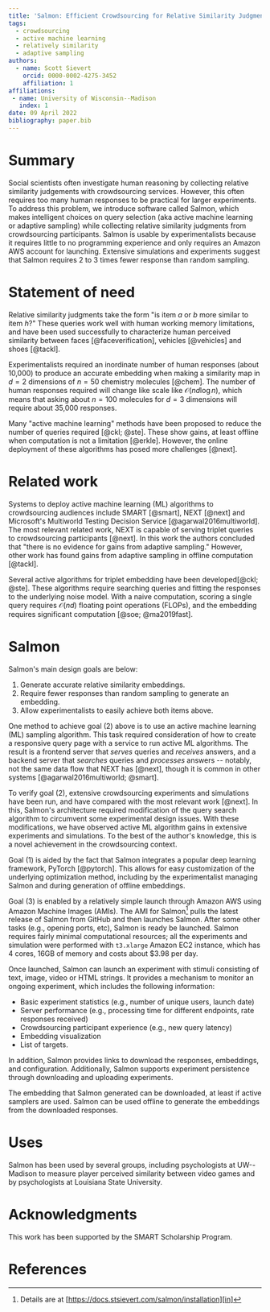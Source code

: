 ```yaml
---
title: 'Salmon: Efficient Crowdsourcing for Relative Similarity Judgments'
tags:
  - crowdsourcing
  - active machine learning
  - relatively similarity
  - adaptive sampling
authors:
  - name: Scott Sievert
    orcid: 0000-0002-4275-3452
    affiliation: 1
affiliations:
 - name: University of Wisconsin--Madison
   index: 1
date: 09 April 2022
bibliography: paper.bib
---
```


# Summary

Social scientists often investigate human reasoning by collecting relative
similarity judgements with crowdsourcing services. However, this often requires
too many human responses to be practical for larger experiments. To address
this problem, we introduce software called Salmon, which
makes intelligent
choices on query selection (aka active machine learning or adaptive sampling) while
collecting relative
similarity judgments from crowdsourcing participants. Salmon is usable by experimentalists
because it requires little to no programming experience and only requires an
Amazon AWS account for launching. Extensive simulations and experiments suggest
that Salmon requires 2 to 3 times fewer response than random sampling.

# Statement of need

Relative similarity judgments take the form "is item $a$ or $b$ more similar to
item $h$?" These queries work well with human working memory limitations, and have been used
successfully to characterize human perceived similarity between faces
[@faceverification], vehicles [@vehicles] and shoes [@tackl].

Experimentalists required an inordinate number of human responses (about
10,000) to produce an accurate embedding when making a similarity map in
$d=2$ dimensions of $n = 50$ chemistry molecules [@chem].
The number of human responses required will change like scale like
$\mathcal{O}(nd\log n)$, which means that asking about $n=100$ molecules for $d=3$ dimensions will require about 35,000 responses.

Many "active machine learning" methods have been proposed to reduce the number
of queries required [@ckl; @ste]. These show gains, at least offline when
computation is not a limitation [@erkle]. However, the online deployment of
these algorithms has posed more challenges [@next].

# Related work

Systems to deploy active machine learning (ML) algorithms to crowdsourcing
audiences include SMART [@smart], NEXT [@next] and Microsoft's Multiworld Testing Decision Service [@agarwal2016multiworld].  The most relevant
related work, NEXT is capable of serving triplet queries to crowdsourcing
participants [@next]. In this work the authors concluded that "there is no
evidence for gains from adaptive sampling." However, other work has found gains from
adaptive sampling in offline computation [@tackl].

Several active algorithms for triplet embedding have been developed[@ckl;
@ste]. These algorithms require searching queries and fitting the responses to
the underlying noise model. With a naive computation, scoring a single query requires $\mathcal{O}(nd)$
floating point operations (FLOPs), and the embedding requires significant
computation [@soe; @ma2019fast].

# Salmon

Salmon's main design goals are below:

1. Generate accurate relative similarity embeddings.
2. Require fewer responses than random sampling to generate an embedding.
3. Allow experimentalists to easily achieve both items above.

One method to achieve goal (2) above is to use an active machine learning
(ML) sampling algorithm. This task required consideration of how to create a
responsive query page with a
service to run active ML algorithms. The result is a frontend server that
*serves* queries and *receives* answers, and a backend server that *searches*
queries and *processes* answers -- notably, not the same data flow that NEXT has
[@next], though it is common in other systems [@agarwal2016multiworld; @smart].

To verify goal (2), extensive crowdsourcing experiments and simulations have
been run, and have compared with the most relevant work [@next]. In this,
Salmon's architecture required modification of the query search algorithm to
circumvent some experimental design issues. With these modifications, we have
observed active ML algorithm gains in extensive experiments and simulations.
To the best of the author's knowledge, this is a novel achievement in the crowdsourcing context.

Goal (1) is aided by the fact that Salmon integrates a popular deep learning
framework, PyTorch [@pytorch]. This allows for easy customization of the
underlying optimization method, including by the experimentalist managing
Salmon and during generation of offline embeddings.

Goal (3) is enabled by a relatively simple launch through Amazon AWS using Amazon Machine Images (AMIs). The AMI for Salmon[^ami] 
pulls the latest release of Salmon from GitHub and then launches Salmon. After some other tasks (e.g., opening ports, etc), Salmon is ready be launched. Salmon requires fairly minimal computational resources; all the experiments and simulation were performed with `t3.xlarge` Amazon EC2 instance, which has 4 cores, 16GB of memory and costs about $3.98 per day.

Once launched, Salmon can launch an experiment with stimuli consisting of text, image, video or HTML strings. It provides a mechanism to monitor an ongoing experiment, which includes the following information:

* Basic experiment statistics (e.g., number of unique users, launch date)
* Server performance (e.g., processing time for different endpoints, rate responses received)
* Crowdsourcing participant experience (e.g., new query latency)
* Embedding visualization
* List of targets.

In addition, Salmon provides links to download the responses, embeddings, and configuration. Additionally, Salmon supports experiment persistence through downloading and uploading experiments.

The embedding that Salmon generated can be downloaded, at least if active samplers are used. Salmon can be used offline to generate the embeddings from the downloaded responses.

[^ami]:Details are at [https://docs.stsievert.com/salmon/installation][in]

[in]:https://docs.stsievert.com/salmon/installation

# Uses

Salmon has been used by several groups, including psychologists at UW--Madison
to measure player perceived similarity between video games and by psychologists
at Louisiana State University.

# Acknowledgments

This work has been supported by the SMART Scholarship Program.

# References
